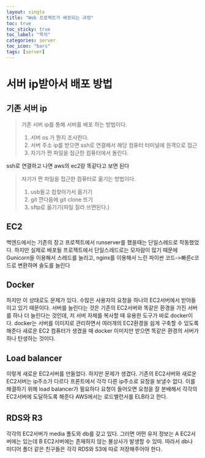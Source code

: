 ```yaml
---
layout: single
title: "Web 프로젝트가 배포되는 과정"
toc: true
toc_sticky: true
toc_label: "목차"
categories: server
toc_icon: "bars"
tags: [server]
---
```


# 서버 ip받아서 배포 방법

## 기존 서버 ip

> 기존 서버 ip를 통해 서버를 배포 하는 방법이다.
> 
> 1. 서버 os 가 뭔지 조사한다.
> 2. 서버 주소 ip를 받으면 ssh로 연결해서 해당 컴퓨터 터미널에 원격으로 접근
> 3. 자기가 짠 파일을 접근한 컴퓨터에서 돌린다.

ssh로 연결하고 나면 aws의 ec2랑 똑같다고 보면 된다 

> 자기가 짠 파일을 접근한 컴퓨터로 옮기는 방법이다.
> 
> 1. usb들고 컴찾아가서 옮기기
> 2. git 깐다음에 git clone 뜨기
> 3. sftp로 옮기기(파일 질라 쓰면된다.)

## EC2

백엔드에서는 기존의 장고 프로젝트에서 runserver를 했을때는 단일스레드로 작동했었다.
하지만 실제로 배포될 프로젝트에서 단일스레드로는 모자람이 많기 때문에 Gunicorn을 이용해서
스레드를 늘리고, nginx를 이용해서 느린 파이썬 코드->빠른c코드로 변환하며 솔도를 늘린다

## Docker
하지만 이 상태로도 문제가 있다. 수많은 사용자의 요청을 하나의 EC2서버에서 받아들이고 있기 때문이다.
서버를 늘린다는 것은 기존의 EC2서버와 똑같은 환경을 가진 서버를 하나 더 늘린다는 것인데, 저 서버 자체를
복사할 때 유용한 도구가 바로 docker이다.
docker는 서버를 이미지로 관리하면서 여러개의 EC2환경을 쉽게 구축할 수 있도록 해준다
새로운 EC2 컴퓨터가 생겼을 때 docker 이미지만 받으면 똑같은 환경의 서버가 하나 탄생하는 것이다.

## Load balancer
이렇게 새로운 EC2서버를 만들었다. 하지만 문제가 생겼다. 기존의 EC2서버와 새로운 EC2서버는 ip주소가 다르다
프론트에서 각각 다른 ip주소로 요청을 보낼수 없다. 이를 해결하기 위해 load balancer가 필요하다
요청이 들어오면 요청을 잘 분배해서 각각의 EC2서버에 도달하도록 해준다
AWS에서는 로드밸런서를 ELB라고 한다.

## RDS와 R3
각각의 EC2서버가 media 폴도와 db를 갖고 있다.
그러면 어떤 유저 정보는 A EC2서버에는 있는데 B EC2서버에는 존재하지 않는 불상사가 발생할 수 있따.
따라서 db나 미디어 폴더 같은 친구들은 각각 RDS와 S3에 따로 저장해주어야 한다.